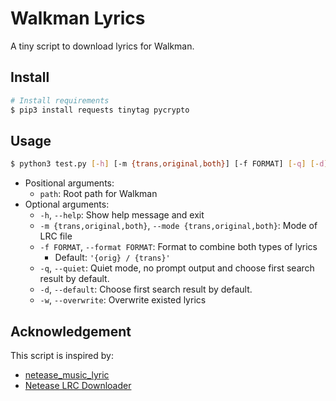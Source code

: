 # Walkman Lyrics
A tiny script to download lyrics for Walkman.
## Install
```bash
# Install requirements
$ pip3 install requests tinytag pycrypto
```

## Usage
```bash
$ python3 test.py [-h] [-m {trans,original,both}] [-f FORMAT] [-q] [-d] [-w] path
```

* Positional arguments:
  * `path`: Root path for Walkman
* Optional arguments:
  * `-h`, `--help`: Show help message and exit
  * `-m {trans,original,both}`, `--mode {trans,original,both}`: Mode of LRC file
  * `-f FORMAT`, `--format FORMAT`: Format to combine both types of lyrics
    * Default: `'{orig} / {trans}'`
  * `-q`, `--quiet`: Quiet mode, no prompt output and choose first search result by default.
  * `-d`, `--default`: Choose first search result by default.
  * `-w`, `--overwrite`: Overwrite existed lyrics

## Acknowledgement
This script is inspired by:
* [netease_music_lyric](https://github.com/liuxueyang/netease_music_lyric)
* [Netease LRC Downloader](https://gist.github.com/blueset/43172f5ecd32e75d9f9bc6b7e0177755)

